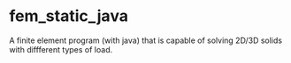 # fem_static_java
A finite element program (with java) that is capable of solving 2D/3D solids with diffferent types of load.


